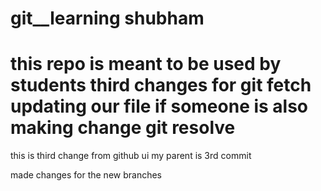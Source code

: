 # git__learning shubham
this repo is meant to be used by students  third changes for git fetch updating our file if someone is also making change
git resolve
=======
this is third change from github ui my parent is 3rd commit



made changes for the new branches
